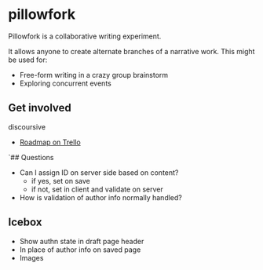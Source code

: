 # pillowfork 

Pillowfork is a collaborative writing experiment. 

It allows anyone to create alternate branches of a narrative work. This might be used for:

 - Free-form writing in a crazy group brainstorm
 - Exploring concurrent events

## Get involved

discoursive 

 - [Roadmap on Trello](https://trello.com/b/vGDutzqN/pillow-fork)

`## Questions

- Can I assign ID on server side based on content?
  - if yes, set on save
  - if not, set in client and validate on server
- How is validation of author info normally handled?

## Icebox

- Show authn state in draft page header
- In place of author info on saved page
- Images
